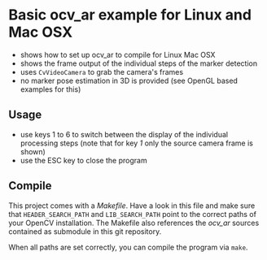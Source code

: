 # Basic ocv_ar example for Linux and Mac OSX

* shows how to set up ocv_ar to compile for Linux Mac OSX
* shows the frame output of the individual steps of the marker detection
* uses `CvVideoCamera` to grab the camera's frames
* no marker pose estimation in 3D is provided (see OpenGL based examples for this)

## Usage

* use keys 1 to 6 to switch between the display of the individual processing steps (note that for key *1* only the source camera frame is shown)
* use the ESC key to close the program

## Compile

This project comes with a *Makefile*. Have a look in this file and make sure that `HEADER_SEARCH_PATH` and `LIB_SEARCH_PATH` point to the correct paths of your OpenCV installation. The Makefile also references the *ocv_ar* sources contained as submodule in this git repository.

When all paths are set correctly, you can compile the program via `make`.